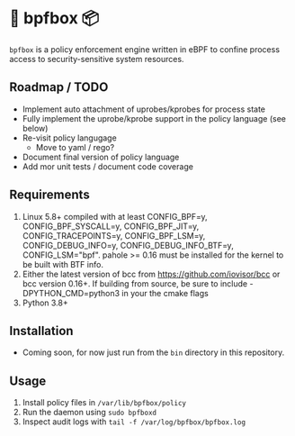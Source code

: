 # 🐝 bpfbox 📦

`bpfbox` is a policy enforcement engine written in eBPF to confine process access to security-sensitive system resources.

## Roadmap / TODO

- Implement auto attachment of uprobes/kprobes for process state
- Fully implement the uprobe/kprobe support in the policy language (see below)
- Re-visit policy langugage
    - Move to yaml / rego?
- Document final version of policy language
- Add mor unit tests / document code coverage

## Requirements

1. Linux 5.8+ compiled with at least CONFIG_BPF=y, CONFIG_BPF_SYSCALL=y, CONFIG_BPF_JIT=y, CONFIG_TRACEPOINTS=y, CONFIG_BPF_LSM=y, CONFIG_DEBUG_INFO=y, CONFIG_DEBUG_INFO_BTF=y, CONFIG_LSM="bpf". pahole >= 0.16 must be installed for the kernel to be built with BTF info.
1. Either the latest version of bcc from https://github.com/iovisor/bcc or bcc version 0.16+. If building from source, be sure to include -DPYTHON_CMD=python3 in your the cmake flags
1. Python 3.8+

## Installation

- Coming soon, for now just run from the `bin` directory in this repository.

## Usage

1. Install policy files in `/var/lib/bpfbox/policy`
1. Run the daemon using `sudo bpfboxd`
1. Inspect audit logs with `tail -f /var/log/bpfbox/bpfbox.log`
